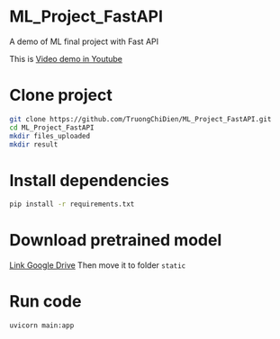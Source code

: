 # ML_Project_FastAPI
A demo of ML final project with Fast API

This is [Video demo in Youtube](https://youtu.be/zsxWKfsG3G0)

# Clone project
```bash
git clone https://github.com/TruongChiDien/ML_Project_FastAPI.git
cd ML_Project_FastAPI
mkdir files_uploaded
mkdir result
```

# Install dependencies
```bash
pip install -r requirements.txt
```

# Download pretrained model
[Link Google Drive](https://drive.google.com/file/d/1SoIqI7aNAkaI7HiPPwUspKa7rzhltwon/view?usp=sharing)
Then move it to folder `static`

# Run code
```bash
uvicorn main:app
```
